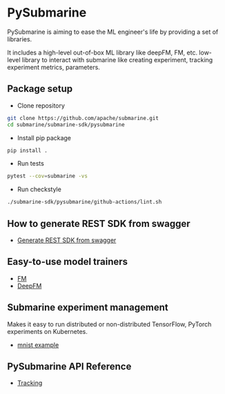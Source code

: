 <!---  
  Licensed under the Apache License, Version 2.0 (the "License");  
  you may not use this file except in compliance with the License.  
  You may obtain a copy of the License at  
  
   http://www.apache.org/licenses/LICENSE-2.0  
  
  Unless required by applicable law or agreed to in writing, software  
  distributed under the License is distributed on an "AS IS" BASIS,  
  WITHOUT WARRANTIES OR CONDITIONS OF ANY KIND, either express or implied.  
  See the License for the specific language governing permissions and  
  limitations under the License. See accompanying LICENSE file.  
-->

# PySubmarine
PySubmarine is aiming to ease the ML engineer's life by providing a set of libraries.

It includes a high-level out-of-box ML library like deepFM, FM, etc.
low-level library to interact with submarine like creating experiment,
tracking experiment metrics, parameters.


## Package setup
- Clone repository
```bash
git clone https://github.com/apache/submarine.git 
cd submarine/submarine-sdk/pysubmarine
```
- Install pip package
```bash
pip install .
```
- Run tests
```bash
pytest --cov=submarine -vs
```

- Run checkstyle
```bash
./submarine-sdk/pysubmarine/github-actions/lint.sh
```
## How to generate REST SDK from swagger
- [Generate REST SDK from swagger](./generate_api.md)

## Easy-to-use model trainers
- [FM](../../../submarine-sdk/pysubmarine/example/deepfm)
- [DeepFM](../../../submarine-sdk/pysubmarine/example/fm)

## Submarine experiment management
Makes it easy to run distributed or non-distributed TensorFlow, PyTorch experiments on Kubernetes.
- [mnist example](../../../submarine-sdk/pysubmarine/example/submarine_job_sdk.ipynb)

## PySubmarine API Reference
- [Tracking](tracking.md)
